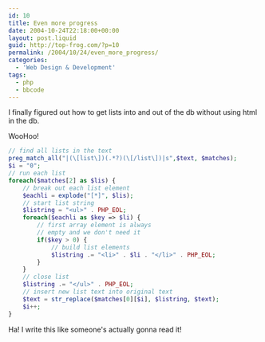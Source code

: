```yaml
---
id: 10
title: Even more progress
date: 2004-10-24T22:18:00+00:00
layout: post.liquid
guid: http://top-frog.com/?p=10
permalink: /2004/10/24/even_more_progress/
categories:
  - 'Web Design & Development'
tags:
  - php
  - bbcode
---
```

I finally figured out how to get lists into and out of the db without using html in the db.

WooHoo!

``` php
// find all lists in the text
preg_match_all("|(\[list\])(.*?)(\[/list\])|s",$text, $matches);
$i = "0";
// run each list
foreach($matches[2] as $lis) {
    // break out each list element
    $eachli = explode("[*]", $lis);
    // start list string
    $listring = "<ul>" . PHP_EOL;
    foreach($eachli as $key => $li) {
        // first array element is always
        // empty and we don't need it
        if($key > 0) {
            // build list elements
            $listring .= "<li>" . $li . "</li>" . PHP_EOL;
        }
    }
    // close list
    $listring .= "</ul>" . PHP_EOL;
    // insert new list text into original text
    $text = str_replace($matches[0][$i], $listring, $text);
    $i++;
}
```

Ha! I write this like someone's actually gonna read it!
